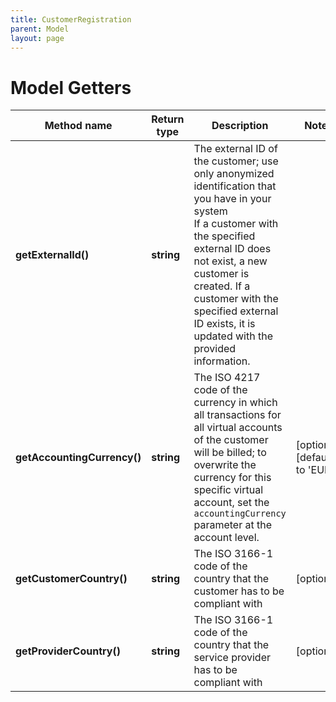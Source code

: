 ```yaml
---
title: CustomerRegistration
parent: Model
layout: page
---
```


# Model Getters

Method name | Return type | Description | Notes
------------ | ------------- | ------------- | -------------
**getExternalId()** | **string** | The external ID of the customer; use only anonymized identification that you have in your system<br/>If a customer with the specified external ID does not exist, a new customer is created. If a customer with the specified external ID exists, it is updated with the provided information. |
**getAccountingCurrency()** | **string** | The ISO 4217 code of the currency in which all transactions for all virtual accounts of the customer will be billed; to overwrite the currency for this specific virtual account, set the <code>accountingCurrency</code> parameter at the account level. | [optional] [default to 'EUR']
**getCustomerCountry()** | **string** | The ISO 3166-1 code of the country that the customer has to be compliant with | [optional]
**getProviderCountry()** | **string** | The ISO 3166-1 code of the country that the service provider has to be compliant with | [optional]

